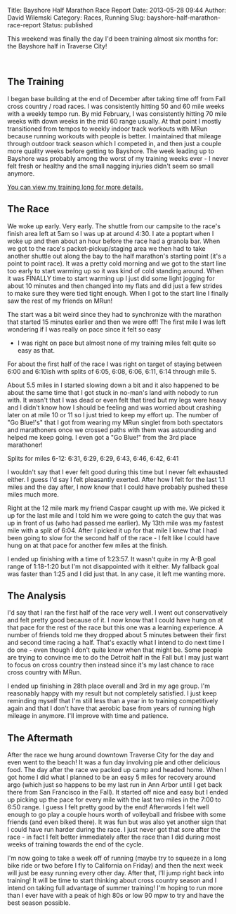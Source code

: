 Title: Bayshore Half Marathon Race Report
Date: 2013-05-28 09:44
Author: David Wilemski
Category: Races, Running
Slug: bayshore-half-marathon-race-report
Status: published

This weekend was finally the day I\'d been training almost six months
for: the Bayshore half in Traverse City!

 

The Training
------------

I began base building at the end of December after taking time off from
Fall cross country / road races. I was consistently hitting 50 and 60
mile weeks with a weekly tempo run. By mid February, I was consistently
hitting 70 mile weeks with down weeks in the mid 60 range usually. At
that point I mostly transitioned from tempos to weekly indoor track
workouts with MRun because running workouts with people is better. I
maintained that mileage through outdoor track season which I competed
in, and then just a couple more quality weeks before getting to
Bayshore. The week leading up to Bayshore was probably among the worst
of my training weeks ever - I never felt fresh or healthy and the small
nagging injuries didn\'t seem so small anymore.

[You can view my training long for more
details.](http://openrunlog.org/u/david)

The Race
--------

We woke up early. Very early. The shuttle from our campsite to the
race\'s finish area left at 5am so I was up at around 4:30. I ate a
poptart when I woke up and then about an hour before the race had a
granola bar. When we got to the race\'s packet-pickup/staging area we
then had to take another shuttle out along the bay to the half
marathon\'s starting point (it\'s a point to point race). It was a
pretty cold morning and we got to the start line too early to start
warming up so it was kind of cold standing around. When it was FINALLY
time to start warming up I just did some light jogging for about 10
minutes and then changed into my flats and did just a few strides to
make sure they were tied tight enough. When I got to the start line I
finally saw the rest of my friends on MRun!

The start was a bit weird since they had to synchronize with the
marathon that started 15 minutes earlier and then we were off! The first
mile I was left wondering if I was really on pace since it felt so easy
- I was right on pace but almost none of my training miles felt quite so
easy as that.

For about the first half of the race I was right on target of staying
between 6:00 and 6:10ish with splits of 6:05, 6:08, 6:06, 6:11, 6:14
through mile 5.

About 5.5 miles in I started slowing down a bit and it also happened to
be about the same time that I got stuck in no-man\'s land with nobody to
run with. It wasn\'t that I was dead or even felt that tired but my legs
were heavy and I didn\'t know how I should be feeling and was worried
about crashing later on at mile 10 or 11 so I just tried to keep my
effort up. The number of \"Go Blue!\'s\" that I got from wearing my MRun
singlet from both spectators and marathoners once we crossed paths with
them was astounding and helped me keep going. I even got a \"Go Blue!\"
from the 3rd place marathoner!

Splits for miles 6-12: 6:31, 6:29, 6:29, 6:43, 6:46, 6:42, 6:41

I wouldn\'t say that I ever felt good during this time but I never felt
exhausted either. I guess I\'d say I felt pleasantly exerted. After how
I felt for the last 1.1 miles and the day after, I now know that I could
have probably pushed these miles much more.

Right at the 12 mile mark my friend Caspar caught up with me. We picked
it up for the last mile and I told him we were going to catch the guy
that was up in front of us (who had passed me earlier). My 13th mile was
my fastest mile with a split of 6:04. After I picked it up for that mile
I knew that I had been going to slow for the second half of the race - I
felt like I could have hung on at that pace for another few miles at the
finish.

I ended up finishing with a time of 1:23:57. It wasn\'t quite in my A-B
goal range of 1:18-1:20 but I\'m not disappointed with it either. My
fallback goal was faster than 1:25 and I did just that. In any case, it
left me wanting more.

The Analysis
------------

I\'d say that I ran the first half of the race very well. I went out
conservatively and felt pretty good because of it. I now know that I
could have hung on at that pace for the rest of the race but this one
was a learning experience. A number of friends told me they dropped
about 5 minutes between their first and second time racing a half.
That\'s exactly what I intend to do next time I do one - even though I
don\'t quite know when that might be. Some people are trying to convince
me to do the Detroit half in the Fall but I may just want to focus on
cross country then instead since it\'s my last chance to race cross
country with MRun.

I ended up finishing in 28th place overall and 3rd in my age group. I\'m
reasonably happy with my result but not completely satisfied. I just
keep reminding myself that I\'m still less than a year in to training
competitively again and that I don\'t have that aerobic base from years
of running high mileage in anymore. I\'ll improve with time and
patience.

The Aftermath
-------------

After the race we hung around downtown Traverse City for the day and
even went to the beach! It was a fun day involving pie and other
delicious food. The day after the race we packed up camp and headed
home. When I got home I did what I planned to be an easy 5 miles for
recovery around argo (which just so happens to be my last run in Ann
Arbor until I get back there from San Francisco in the Fall). It started
off nice and easy but I ended up picking up the pace for every mile with
the last two miles in the 7:00 to 6:50 range. I guess I felt pretty good
by the end! Afterwords I felt well enough to go play a couple hours
worth of volleyball and frisbee with some friends (and even biked
there). It was fun but was also yet another sign that I could have run
harder during the race. I just never got that sore after the race - in
fact I felt better immediately after the race than I did during most
weeks of training towards the end of the cycle.

I\'m now going to take a week off of running (maybe try to squeeze in a
long bike ride or two before I fly to California on Friday) and then the
next week will just be easy running every other day. After that, I\'ll
jump right back into training! It will be time to start thinking about
cross country season and I intend on taking full advantage of summer
training! I\'m hoping to run more than I ever have with a peak of high
80s or low 90 mpw to try and have the best season possible.
